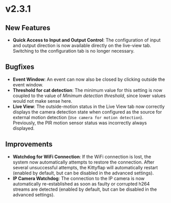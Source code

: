 # v2.3.1

## New Features
- **Quick Access to Input and Output Control**: The configuration of input and output direction is now available directly on the live-view tab. Switching to the configuration tab is no longer necessary.

## Bugfixes
- **Event Window**: An event can now also be closed by clicking outside the event window.
- **Threshold for cat detection**: The minimum value for this setting is now coupled to the value of *Minimum detection threshold*, since lower values would not make sense here.
- **Live View**: The outside-motion status in the Live View tab now correctly displays the camera detection state when configured as the source for external motion detection (`Use camera for motion detection`). Previously, the PIR motion sensor status was incorrectly always displayed.

## Improvements
- **Watchdog for WiFi Connection**: If the WiFi connection is lost, the system now automatically attempts to restore the connection. After several unsuccessful attempts, the Kittyflap will automatically restart (enabled by default, but can be disabled in the advanced settings).
- **IP Camera Watchdog**: The connection to the IP camera is now automatically re-established as soon as faulty or corrupted h264 streams are detected (enabled by default, but can be disabled in the advanced settings).
